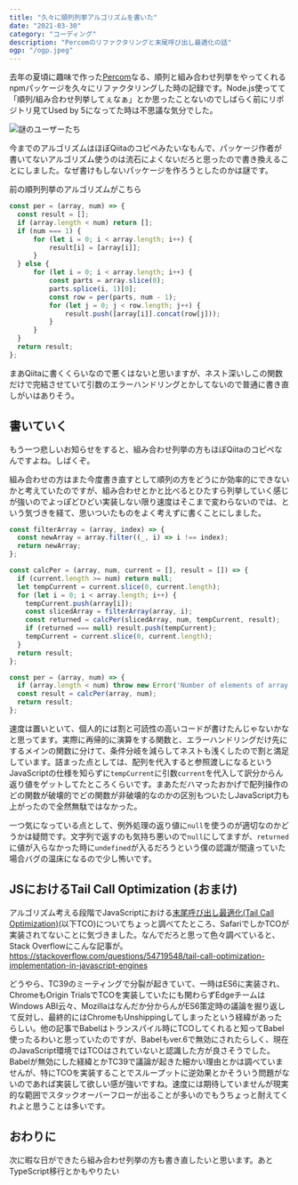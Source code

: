 ```yaml
---
title: "久々に順列列挙アルゴリズムを書いた"
date: "2021-03-30"
category: "コーディング"
description: "Percomのリファクタリングと末尾呼び出し最適化の話"
ogp: "/ogp.jpeg"
---
```


去年の夏頃に趣味で作った[Percom](https://github.com/kota-yata/Percom)なる、順列と組み合わせ列挙をやってくれるnpmパッケージを久々にリファクタリングした時の記録です。Node.js使ってて「順列/組み合わせ列挙してぇなぁ」とか思ったことないのでしばらく前にリポジトリ見てUsed by 5になってた時は不思議な気分でした。

![謎のユーザーたち](https://user-images.githubusercontent.com/51294895/113145292-3a2a3c80-9269-11eb-9df4-9d5f74f92f57.png)

今までのアルゴリズムはほぼQiitaのコピペみたいなもんで、パッケージ作者が書いてないアルゴリズム使うのは流石によくないだろと思ったので書き換えることにしました。なぜ書けもしないパッケージを作ろうとしたのかは謎です。

前の順列列挙のアルゴリズムがこちら

```js
const per = (array, num) => {
  const result = [];
  if (array.length < num) return [];
  if (num === 1) {
      for (let i = 0; i < array.length; i++) {
          result[i] = [array[i]];
      }
  } else {
      for (let i = 0; i < array.length; i++) {
          const parts = array.slice(0);
          parts.splice(i, 1)[0];
          const row = per(parts, num - 1);
          for (let j = 0; j < row.length; j++) {
              result.push([array[i]].concat(row[j]));
          }
      }
  }
  return result;
};
```

まあQiitaに書くくらいなので悪くはないと思いますが、ネスト深いしこの関数だけで完結させていて引数のエラーハンドリングとかしてないので普通に書き直しがいはありそう。

## 書いていく
もう一つ悲しいお知らせをすると、組み合わせ列挙の方もほぼQiitaのコピペなんですよね。しばくぞ。

組み合わせの方はまた今度書き直すとして順列の方をどうにか効率的にできないかと考えていたのですが、組み合わせとかと比べるとひたすら列挙していく感じが強いのでよっぽどひどい実装しない限り速度はそこまで変わらないのでは、という気づきを経て、思いついたものをよく考えずに書くことにしました。

```js
const filterArray = (array, index) => {
  const newArray = array.filter((_, i) => i !== index);
  return newArray;
};

const calcPer = (array, num, current = [], result = []) => {
  if (current.length >= num) return null;
  let tempCurrent = current.slice(0, current.length);
  for (let i = 0; i < array.length; i++) {
    tempCurrent.push(array[i]);
    const slicedArray = filterArray(array, i);
    const returned = calcPer(slicedArray, num, tempCurrent, result);
    if (returned === null) result.push(tempCurrent);
    tempCurrent = current.slice(0, current.length);
  }
  return result;
};

const per = (array, num) => {
  if (array.length < num) throw new Error('Number of elements of array must be greater than number to choose');
  const result = calcPer(array, num);
  return result;
};
```
速度は置いといて、個人的には割と可読性の高いコードが書けたんじゃないかなと思ってます。実際に再帰的に演算をする関数と、エラーハンドリングだけ先にするメインの関数に分けて、条件分岐を減らしてネストも浅くしたので割と満足しています。詰まった点としては、配列を代入すると参照渡しになるというJavaScriptの仕様を知らずに```tempCurrent```に引数```current```を代入して訳分からん返り値をゲットしてたところくらいです。まあただハマったおかげで配列操作のどの関数が破壊的でどの関数が非破壊的なのかの区別もついたしJavaScript力も上がったので全然無駄ではなかった。

一つ気になっている点として、例外処理の返り値に```null```を使うのが適切なのかどうかは疑問です。文字列で返すのも気持ち悪いので```null```にしてますが、```returned```に値が入らなかった時に```undefined```が入るだろうという僕の認識が間違っていた場合バグの温床になるので少し怖いです。

## JSにおけるTail Call Optimization (おまけ)
アルゴリズム考える段階でJavaScriptにおける[末尾呼び出し最適化(Tail Call Optimization)](https://qiita.com/badpingpong/items/6b5035ab80850ae88a0a)(以下TCO)についてちょっと調べてたところ、SafariでしかTCOが実装されてないことに気づきました。なんでだろと思って色々調べていると、Stack Overflowにこんな記事が。
https://stackoverflow.com/questions/54719548/tail-call-optimization-implementation-in-javascript-engines

どうやら、TC39のミーティングで分裂が起きていて、一時はES6に実装され、ChromeもOrigin TrialsでTCOを実装していたにも関わらずEdgeチームはWindows ABI云々、Mozillaはなんだか分からんがES6策定時の議論を掘り返して反対し、最終的にはChromeもUnshippingしてしまったという経緯があったらしい。他の記事でBabelはトランスパイル時にTCOしてくれると知ってBabel使ったるわいと思っていたのですが、Babelもver.6で無効にされたらしく、現在のJavaScript環境ではTCOはされていないと認識した方が良さそうでした。Babelが無効にした経緯とかTC39で議論が起きた細かい理由とかは調べていませんが、特にTCOを実装することでスループットに逆効果とかそういう問題がないのであれば実装して欲しい感が強いですね。速度には期待していませんが現実的な範囲でスタックオーバーフローが出ることが多いのでもうちょっと耐えてくれよと思うことは多いです。

## おわりに
次に暇な日ができたら組み合わせ列挙の方も書き直したいと思います。あとTypeScript移行とかもやりたい
